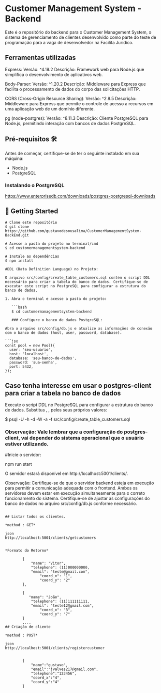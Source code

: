 # Customer Management System - Backend

Este é o repositório do backend para o Customer Management System, o sistema de gerenciamento de clientes desenvolvido como parte do teste de programação para a vaga de desenvolvedor na Facilita Jurídico.

## Ferramentas utilizadas


Express:
Versão: ^4.18.2
Descrição: Framework web para Node.js que simplifica o desenvolvimento de aplicativos web.

Body-Parser:
Versão: ^1.20.2
Descrição: Middleware para Express que facilita o processamento de dados do corpo das solicitações HTTP.

CORS (Cross-Origin Resource Sharing):
Versão: ^2.8.5
Descrição: Middleware para Express que permite o controle de acesso a recursos em uma aplicação web de um domínio diferente.

pg (node-postgres):
Versão: ^8.11.3
Descrição: Cliente PostgreSQL para Node.js, permitindo interação com bancos de dados PostgreSQL.

## Pré-requisitos 🛠️

Antes de começar, certifique-se de ter o seguinte instalado em sua máquina:

- Node.js
- PostgreSQL
  
### Instalando o PostgreSQL
https://www.enterprisedb.com/downloads/postgres-postgresql-downloads

## ****🎲 Getting Started****

```
# Clone este repositório
$ git clone https://github.com/gustavodesousalima/CustomerManagementSystem-BackEnd.git

# Acesse a pasta do projeto no terminal/cmd
$ cd customermanagementsystem-backend

# Instale as dependências
$ npm install

#DDL (Data Definition Language) no Projeto:

O arquivo src/config/create_table_customers.sql contém o script DDL necessário para criar a tabela do banco de dados. Certifique-se de executar este script no PostgreSQL para configurar a estrutura do banco de dados.

1. Abra o terminal e acesse a pasta do projeto:

   ```bash
   $ cd customermanagementsystem-backend

   ### Configure o banco de dados PostgreSQL:

Abra o arquivo src/config/db.js e atualize as informações de conexão com o banco de dados (host, user, password, database).

```jsx
const pool = new Pool({
  user: 'seu-usuario',
  host: 'localhost',
  database: 'seu-banco-de-dados',
  password: 'sua-senha',
  port: 5432,
});
```
## Caso tenha interesse em usar o postgres-client para criar a tabela no banco de dados

Execute o script DDL no PostgreSQL para configurar a estrutura do banco de dados. Substitua <seu-usuario>, <seu-host>, <seu-banco-de-dados> pelos seus próprios valores:

 $ psql -U <seu-usuario> -h <seu-host> -d <seu-banco-de-dados> -W -a -f src/config/create_table_customers.sql

### Observação: Vale lembrar que a configuração do postgres-client, vai depender do sistema operacional que o usuário estiver utilizando.

#Inicie o servidor:

npm run start

O servidor estará disponível em http://localhost:5001/clients/.

Observação: Certifique-se de que o servidor backend esteja em execução para permitir
a comunicação adequada com o frontend. Ambos os servidores devem estar em execução 
simultaneamente para o correto funcionamento do sistema. Certifique-se de ajustar 
as configurações do banco de dados no arquivo src/config/db.js conforme necessário.
```

## Listar todos os clientes.

*method : GET*

json
http://localhost:5001/clients/getcustomers


*Formato do Retorno*

		{
		    "name": "Vitor",
		    "telephone": (11)000000000,
		    "email": "teste@gmail.com",
        	    "coord_x": "1",
        	    "coord_y": "2"
		},
  
		{
		   "name": "João",
		    "telephone": (11)111111111,
		    "email": "teste12@gmail.com",
        	    "coord_x": "3",
                "coord_y": "7"
		}
		....
## Criação de cliente

*method : POST*

json
http://localhost:5001/clients/registercustomer


		{ 
			"name":"gustavo", 
 			"email":"jvalves217@gmail.com", 
 			"telephone":"123456",
 			"coord_x":"4", 
 			"coord_y":"4" 
		}

